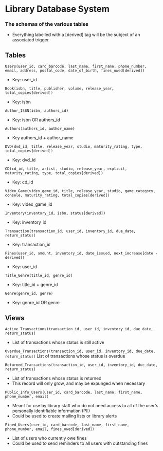 # Library Database System

### The schemas of the various tables

 - Everything labelled with a [derived] tag will be the subject of an associated trigger.

## Tables

`Users(user_id, card_barcode, last_name, first_name, phone_number, email, address, postal_code, date_of_birth, fines_owed[derived])`
 - Key: user_id

`Book(isbn, title, publisher, volume, release_year, total_copies[derived])`
 - Key: isbn

`Author_ISBN(isbn, authors_id)`
 - Key: isbn OR authors_id

`Authors(authors_id, author_name)`
 - Key authors_id + author_name

`DVD(dvd_id, title, release_year, studio, maturity_rating, type, total_copies[derived])`
 - Key: dvd_id

`CD(cd_id, title, artist, studio, release_year, explicit, maturity_rating, type, total_copies[derived])`
 - Key: cd_id

`Video_Game(video_game_id, title, release_year, studio, game_category, console, maturity_rating, total_copies[derived])`
 - Key: video_game_id

`Inventory(inventory_id, isbn, status[derived])`
 - Key: inventory_id

`Transaction(transaction_id, user_id, inventory_id, due_date, return_status)`
 - Key: transaction_id

`Fines(user_id, amount, inventory_id, date_issued, next_increase[date - derived])`
 - Key: user_id

`Title_Genre(title_id, genre_id)`
 - Key: title_id + genre_id

`Genre(genre_id, genre)`
 - Key: genre_id OR genre

## Views

`Active_Transactions(transaction_id, user_id, inventory_id, due_date, return_status)`
 - List of transactions whose status is still active

`Overdue_Transactions(transaction_id, user_id, inventory_id, due_date, return_status)`
List of transactions whose status is overdue

`Returned_Transactions(transaction_id, user_id, inventory_id, due_date, return_status)`
 - List of transactions whose status is returned
 - This record will only grow, and may be expunged when necessary

`Public_Info_Users(user_id, card_barcode, last_name, first_name, phone_number, email)`
 - Meant for use by library staff who do not need access to all of the user's personally identifiable information (PII) 
 - Could be used to create mailing lists or library alerts

`Fined_Users(user_id, card_barcode, last_name, first_name, phone_number, email, fines_owed[derived])`
 - List of users who currently owe fines
 - Could be used to send reminders to all users with outstanding fines

